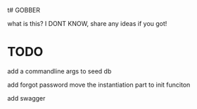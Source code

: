 t# GOBBER

what is this? I DONT KNOW, share any ideas if you got!

# TODO

add a commandline args to seed db

add forgot password
move the instantiation part to init funciton

add swagger
